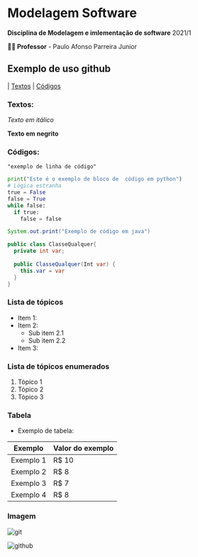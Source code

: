 # Modelagem Software

**Disciplina de Modelagem e imlementação de software** 2021/1 

**:man_teacher: Professor** - Paulo Afonso Parreira Junior

## Exemplo de uso github

| [Textos](#Textos:) | [Códigos](#Códigos:)

### Textos:

*Texto em itálico*

**Texto em negrito**

### Códigos:
`"exemplo de linha de código"`

```Python
print("Este é o exemplo de bloco de  código em python")
# Lógica estranha
true = False
false = True
while false:
  if true:
    false = false
```

```java
System.out.print("Exemplo de código em java")

public class ClasseQualquer{
  private int var;
  
  public ClasseQualquer(Int var) {
    this.var = var
  }
}
```

### Lista de tópicos
* Item 1:
* Item 2:
    * Sub item 2.1
    * Sub item 2.2
* Item 3:

### Lista de tópicos enumerados
1. Tópico 1
2. Tópico 2
3. Tópico 3

### Tabela
- Exemplo de tabela:

Exemplo   | Valor do exemplo
--------- | ------
Exemplo 1 | R$ 10
Exemplo 2 | R$ 8
Exemplo 3 | R$ 7
Exemplo 4 | R$ 8

### Imagem
![git](https://blog-geek-midia.s3.amazonaws.com/wp-content/uploads/2020/08/06103546/comandos-git.png)

![github](https://t2.tudocdn.net/510706?w=646&h=284)
